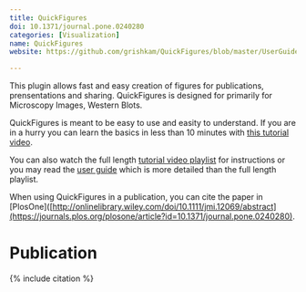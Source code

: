 ```yaml
---
title: QuickFigures
doi: 10.1371/journal.pone.0240280
categories: [Visualization]
name: QuickFigures
website: https://github.com/grishkam/QuickFigures/blob/master/UserGuide/User%20Guide.md

---
```


This plugin allows fast and easy creation of figures for publications, prensentations and sharing. 
QuickFigures is designed for primarily for Microscopy Images, Western Blots. 

QuickFigures is meant to be easy to use and easity to understand. 
If you are in a hurry you can learn the basics in less than 10 minutes with [this tutorial video](https://www.youtube.com/watch?v=9Crg-FAOHmc&t=416s). 

You can also watch the full length [tutorial video playlist](https://www.youtube.com/watch?v=9Crg-FAOHmc&list=PLM5I73cb55tDX4XCjKGK-Jm3-tJsUb7qm) for instructions or you may read the [user guide](https://github.com/grishkam/QuickFigures/blob/master/UserGuide/User%20Guide.md) which is more detailed than the full length playlist.

When using QuickFigures in a publication, you can cite the paper in [PlosOne]([http://onlinelibrary.wiley.com/doi/10.1111/jmi.12069/abstract](https://journals.plos.org/plosone/article?id=10.1371/journal.pone.0240280).

# Publication

{% include citation %}
